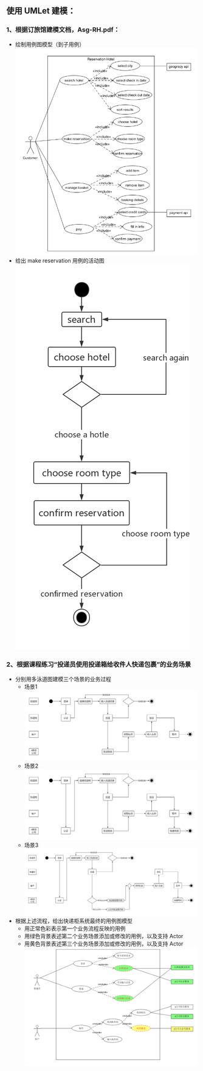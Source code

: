 ## 使用 UMLet 建模：

### 1、根据订旅馆建模文档，Asg-RH.pdf：
- 绘制用例图模型（到子用例）
![](./img/1.png)
- 给出 make reservation 用例的活动图
![](./img/2.png)

### 2、根据课程练习“投递员使用投递箱给收件人快递包裹”的业务场景
- 分别用多泳道图建模三个场景的业务过程
    - 场景1
    ![](./img/3.png)
    - 场景2
    ![](./img/4.png)
    - 场景3
    ![](./img/5.png)
- 根据上述流程，给出快递柜系统最终的用例图模型
    - 用正常色彩表示第一个业务流程反映的用例
    - 用绿色背景表述第二个业务场景添加或修改的用例，以及支持 Actor
    - 用黄色背景表述第三个业务场景添加或修改的用例，以及支持 Actor
    ![](./img/6.png)